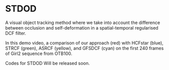 # STDOD
 A visual object tracking method where we take into account the difference between occlusion and self-deformation in a spatial-temporal regularised DCF filter.

 In this demo video, a comparison of our approach (red) with HCFstar (blue), STRCF (green), ASRCF (yellow),  and GFSDCF (cyan) on the first 240 frames of Girl2 sequence  from OTB100. 
 
Codes for STDOD Will be released soon.
